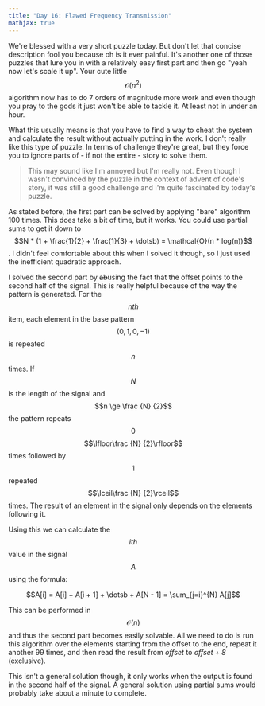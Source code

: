 ```yaml
---
title: "Day 16: Flawed Frequency Transmission"
mathjax: true
---
```


We're blessed with a very short puzzle today. But don't let that concise description fool you because oh is it ever painful. It's another one of those puzzles that lure you in with a relatively easy first part and then go "yeah now let's scale it up". Your cute little $$\mathcal{O}(n^2)$$ algorithm now has to do 7 orders of magnitude more work and even though you pray to the gods it just won't be able to tackle it. At least not in under an hour.

What this usually means is that you have to find a way to cheat the system and calculate the result without actually putting in the work. I don't really like this type of puzzle. In terms of challenge they're great, but they force you to ignore parts of - if not the entire -  story to solve them.

> This may sound like I'm annoyed but I'm really not.
> Even though I wasn't convinced by the puzzle in the context of advent of code's story, it was still a good challenge and I'm quite fascinated by today's puzzle.

As stated before, the first part can be solved by applying "bare" algorithm 100 times. This does take a bit of time, but it works.
You could use partial sums to get it down to $$N * (1 + \frac{1}{2} + \frac{1}{3} + \dotsb) = \mathcal{O}(n * log(n))$$. I didn't feel comfortable about this when I solved it though, so I just used the inefficient quadratic approach.

I solved the second part by ~~ab~~using the fact that the offset points to the second half of the signal.
This is really helpful because of the way the pattern is generated. For the $$nth$$ item, each element in the base pattern $$(0, 1, 0, -1)$$ is repeated $$n$$ times.
If $$N$$ is the length of the signal and $$n \ge \frac {N} {2}$$ the pattern repeats $$0$$ $$\lfloor\frac {N} {2}\rfloor$$ times followed by $$1$$ repeated $$\lceil\frac {N} {2}\rceil$$ times.
The result of an element in the signal only depends on the elements following it.

Using this we can calculate the $$ith$$ value in the signal $$A$$ using the formula:

$$A[i] = A[i] + A[i + 1] + \dotsb + A[N - 1] = \sum_{j=i}^{N} A[j]$$

This can be performed in $$\mathcal{O}(n)$$ and thus the second part becomes easily solvable.
All we need to do is run this algorithm over the elements starting from the offset to the end, repeat it another 99 times, and then read the result from *offset* to *offset + 8* (exclusive).

This isn't a general solution though, it only works when the output is found in the second half of the signal.
A general solution using partial sums would probably take about a minute to complete.
